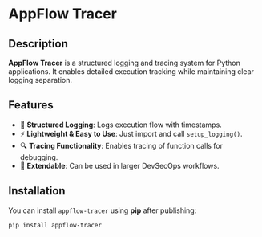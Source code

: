 # AppFlow Tracer

## Description
**AppFlow Tracer** is a structured logging and tracing system for Python applications. It enables detailed execution tracking while maintaining clear logging separation.

## Features
- 📌 **Structured Logging**: Logs execution flow with timestamps.
- ⚡ **Lightweight & Easy to Use**: Just import and call `setup_logging()`.
- 🔍 **Tracing Functionality**: Enables tracing of function calls for debugging.
- 🔄 **Extendable**: Can be used in larger DevSecOps workflows.

## Installation
You can install `appflow-tracer` using **pip** after publishing:
```bash
pip install appflow-tracer
